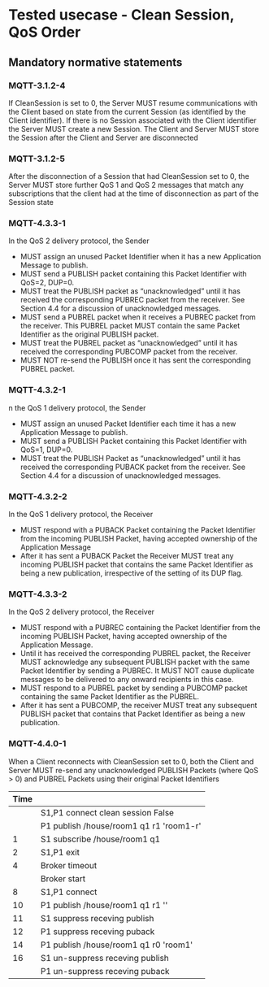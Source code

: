 # Tested usecase - Clean Session, QoS Order

## Mandatory normative statements

### MQTT-3.1.2-4

If CleanSession is set to 0, the Server MUST resume communications with the
Client based on state from the current Session (as identified by the Client
identifier). If there is no Session associated with the Client identifier the
Server MUST create a new Session. The Client and Server MUST store the Session
after the Client and Server are disconnected

### MQTT-3.1.2-5

After the disconnection of a Session that had CleanSession set to 0, the Server
MUST store further QoS 1 and QoS 2 messages that match any subscriptions that
the client had at the time of disconnection as part of the Session state

### MQTT-4.3.3-1

In the QoS 2 delivery protocol, the Sender

* MUST assign an unused Packet Identifier when it has a new Application Message
to publish.
* MUST send a PUBLISH packet containing this Packet Identifier with QoS=2, DUP=0.
* MUST treat the PUBLISH packet as “unacknowledged” until it has received the
corresponding PUBREC packet from the receiver. See Section 4.4 for a discussion
of unacknowledged messages.
* MUST send a PUBREL packet when it receives a PUBREC packet from the receiver.
This PUBREL packet MUST contain the same Packet Identifier as the original PUBLISH packet.
* MUST treat the PUBREL packet as “unacknowledged” until it has received the
corresponding PUBCOMP packet from the receiver.
* MUST NOT re-send the PUBLISH once it has sent the corresponding PUBREL packet.

### MQTT-4.3.2-1

n the QoS 1 delivery protocol, the Sender

* MUST assign an unused Packet Identifier each time it has a new Application
Message to publish.
* MUST send a PUBLISH Packet containing this Packet Identifier with QoS=1, DUP=0.
* MUST treat the PUBLISH Packet as “unacknowledged” until it has received the
corresponding PUBACK packet from the receiver. See Section 4.4 for a discussion
of unacknowledged messages.

### MQTT-4.3.2-2

In the QoS 1 delivery protocol, the Receiver

* MUST respond with a PUBACK Packet containing the Packet Identifier from the
incoming PUBLISH Packet, having accepted ownership of the Application Message
* After it has sent a PUBACK Packet the Receiver MUST treat any incoming PUBLISH
packet that contains the same Packet Identifier as being a new publication,
irrespective of the setting of its DUP flag.

### MQTT-4.3.3-2

In the QoS 2 delivery protocol, the Receiver

* MUST respond with a PUBREC containing the Packet Identifier from the incoming
PUBLISH Packet, having accepted ownership of the Application Message.
* Until it has received the corresponding PUBREL packet, the Receiver MUST
acknowledge any subsequent PUBLISH packet with the same Packet Identifier by
sending a PUBREC. It MUST NOT cause duplicate messages to be delivered to any
onward recipients in this case.
* MUST respond to a PUBREL packet by sending a PUBCOMP packet containing the
same Packet Identifier as the PUBREL.
* After it has sent a PUBCOMP, the receiver MUST treat any subsequent PUBLISH
packet that contains that Packet Identifier as being a new publication.

### MQTT-4.4.0-1

When a Client reconnects with CleanSession set to 0, both the Client and Server
MUST re-send any unacknowledged PUBLISH Packets (where QoS > 0) and PUBREL
Packets using their original Packet Identifiers

| Time      | |
| ---       | ---
|           | S1,P1 connect clean session False
|           | P1 publish  /house/room1 q1 r1 'room1-r'
| 1         | S1 subscribe /house/room1 q1
| 2         | S1,P1 exit
| 4         | Broker timeout
|           | Broker start
| 8         | S1,P1 connect
| 10        | P1 publish /house/room1 q1 r1 ''
| 11        | S1 suppress receving publish
| 12        | P1 suppress receving puback
| 14        | P1 publish /house/room1 q1 r0 'room1'
| 16        | S1 un-suppress receving publish
|           | P1 un-suppress receving puback
